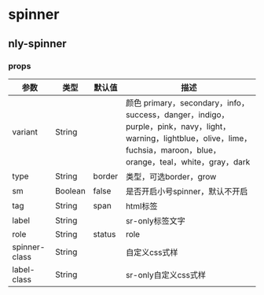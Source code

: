 # spinner

## nly-spinner

### props

参数 | 类型 |  默认值 | 描述
-|-|-|-
variant | String |  | 颜色 primary，secondary，info，success，danger，indigo，purple，pink，navy，light，warning，lightblue，olive，lime，fuchsia，maroon，blue，orange，teal，white，gray，dark
type | String | border | 类型，可选border，grow
sm | Boolean | false | 是否开启小号spinner，默认不开启
tag | String | span | html标签
label | String |  | sr-only标签文字
role | String | status | role
spinner-class | String |  | 自定义css式样
label-class | String |  | sr-only自定义css式样
